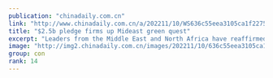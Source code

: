 ```yaml
---
publication: "chinadaily.com.cn"
link: "http://www.chinadaily.com.cn/a/202211/10/WS636c55eea3105ca1f2275264.html"
title: "$2.5b pledge firms up Mideast green quest"
excerpt: "Leaders from the Middle East and North Africa have reaffirmed their commitment to taking climate action, which involves doubling down on the reduction of emissions and a $2.5 billion pledge from Saudi"
image: "http://img2.chinadaily.com.cn/images/202211/10/636c55eea3105ca157c12bbc.jpeg"
group: con
rank: 14
---
```

